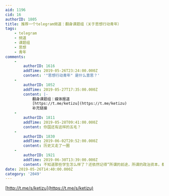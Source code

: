 ```yaml
---
aid: 1196
cid: 16
authorID: 1805
title: 推荐一个telegram频道：翻身课题组（关于思想行动青年）
tags:
    - telegram
    - 频道
    - 课题组
    - 思想
    - 青年
comments:
    -
        authorID: 1616
        addTime: 2019-05-26T23:24:00.000Z
        content: '"思想行动青年" 是什么意思？'
    -
        authorID: 1052
        addTime: 2019-05-27T17:35:00.000Z
        content: |-
            翻身课题组：媒体报道  
            [https://t.me/ketizu](https://t.me/ketizu)  
            补充链接
    -
        authorID: 1811
        addTime: 2019-05-28T09:41:00.000Z
        content: 你国还有这样的五毛？
    -
        authorID: 1830
        addTime: 2019-06-02T20:52:00.000Z
        content: 历史又走了一圈
    -
        authorID: 1921
        addTime: 2019-06-30T13:39:00.000Z
        content: 不知道那些学生怎么样了？还依然记得“所谓的前途，所谓的政治资本，都是垃圾，要为工人的事业战斗”
date: 2019-05-26T14:40:00.000Z
category: '2049'
---
```


[http://t.me/s/ketizu](https://t.me/s/ketizu)
